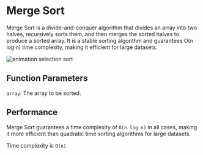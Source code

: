 # Merge Sort
Merge Sort is a divide-and-conquer algorithm that divides an array 
into two halves, recursively sorts them, and then merges 
the sorted halves to produce a sorted array. 
It is a stable sorting algorithm and guarantees O(n log n) time 
complexity, making it efficient for large datasets.

![animation selection sort](https://miro.medium.com/v2/resize:fit:832/format:webp/1*mh9np1i9PCF2F-4dSEMKuA.gif)
## Function Parameters
`array`: The array to be sorted.

## Performance
Merge Sort guarantees a time complexity of `O(n log n)` in all cases, 
making it more efficient than quadratic time sorting algorithms 
for large datasets.

Time complexity is `O(n)`
